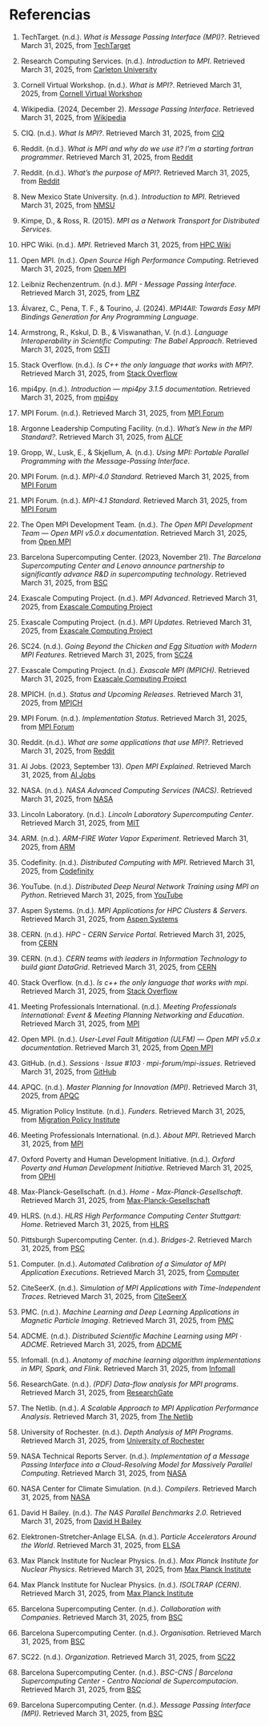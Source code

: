 # Referencias

1. TechTarget. (n.d.). *What is Message Passing Interface (MPI)?*. Retrieved March 31, 2025, from [TechTarget](https://www.techtarget.com/searchenterprisedesktop/definition/message-passing-interface-MPI)

2. Research Computing Services. (n.d.). *Introduction to MPI*. Retrieved March 31, 2025, from [Carleton University](https://carleton.ca/rcs/rcdc/introduction-to-mpi/)

3. Cornell Virtual Workshop. (n.d.). *What is MPI?*. Retrieved March 31, 2025, from [Cornell Virtual Workshop](https://cvw.cac.cornell.edu/mpi/intro/what-is-mpi)

4. Wikipedia. (2024, December 2). *Message Passing Interface*. Retrieved March 31, 2025, from [Wikipedia](https://en.wikipedia.org/wiki/Message_Passing_Interface)

5. CIQ. (n.d.). *What Is MPI?*. Retrieved March 31, 2025, from [CIQ](https://ciq.com/wiki/mpi-message-passing-interface/)

6. Reddit. (n.d.). *What is MPI and why do we use it? I’m a starting fortran programmer*. Retrieved March 31, 2025, from [Reddit](https://www.reddit.com/r/fortran/comments/1158z1s/what_is_mpi_and_why_do_we_use_it_im_a_starting/)

7. Reddit. (n.d.). *What’s the purpose of MPI?*. Retrieved March 31, 2025, from [Reddit](https://www.reddit.com/r/HPC/comments/10eat9s/whats_the_purpose_of_mpi/)

8. New Mexico State University. (n.d.). *Introduction to MPI*. Retrieved March 31, 2025, from [NMSU](https://hpc.nmsu.edu/discovery/mpi/introduction/)

9. Kimpe, D., & Ross, R. (2015). *MPI as a Network Transport for Distributed Services*.

10. HPC Wiki. (n.d.). *MPI*. Retrieved March 31, 2025, from [HPC Wiki](https://hpc-wiki.info/hpc/MPI)

11. Open MPI. (n.d.). *Open Source High Performance Computing*. Retrieved March 31, 2025, from [Open MPI](https://www.open-mpi.org/)

12. Leibniz Rechenzentrum. (n.d.). *MPI - Message Passing Interface*. Retrieved March 31, 2025, from [LRZ](https://doku.lrz.de/mpi-message-passing-interface-11481695.html)

13. Álvarez, C., Pena, T. F., & Tourino, J. (2024). *MPI4All: Towards Easy MPI Bindings Generation for Any Programming Language*.

14. Armstrong, R., Kskul, D. B., & Viswanathan, V. (n.d.). *Language Interoperability in Scientific Computing: The Babel Approach*. Retrieved March 31, 2025, from [OSTI](https://www.osti.gov/servlets/purl/7805)

15. Stack Overflow. (n.d.). *Is C++ the only language that works with MPI?*. Retrieved March 31, 2025, from [Stack Overflow](https://stackoverflow.com/questions/34301431/is-c-the-only-language-that-works-with-mpi)

16. mpi4py. (n.d.). *Introduction — mpi4py 3.1.5 documentation*. Retrieved March 31, 2025, from [mpi4py](https://mpi4py.readthedocs.io/en/stable/intro.html)

17. MPI Forum. (n.d.). Retrieved March 31, 2025, from [MPI Forum](https://www.mpi-forum.org/)

18. Argonne Leadership Computing Facility. (n.d.). *What’s New in the MPI Standard?*. Retrieved March 31, 2025, from [ALCF](https://www.alcf.anl.gov/events/what-s-new-mpi-standard)

19. Gropp, W., Lusk, E., & Skjellum, A. (n.d.). *Using MPI: Portable Parallel Programming with the Message-Passing Interface*.

20. MPI Forum. (n.d.). *MPI-4.0 Standard*. Retrieved March 31, 2025, from [MPI Forum](https://www.mpi-forum.org/docs/mpi-4.0/mpi40-report.pdf)

21. MPI Forum. (n.d.). *MPI-4.1 Standard*. Retrieved March 31, 2025, from [MPI Forum](https://www.mpi-forum.org/docs/mpi-4.1/mpi41-report/mpi41-report.htm)

22. The Open MPI Development Team. (n.d.). *The Open MPI Development Team — Open MPI v5.0.x documentation*. Retrieved March 31, 2025, from [Open MPI](https://www.open-mpi.org/about/members/)

23. Barcelona Supercomputing Center. (2023, November 21). *The Barcelona Supercomputing Center and Lenovo announce partnership to significantly advance R&D in supercomputing technology*. Retrieved March 31, 2025, from [BSC](https://www.bsc.es/news/bsc-news/the-barcelona-supercomputing-center-and-lenovo-announce-partnership-significantly-advance-rd)

24. Exascale Computing Project. (n.d.). *MPI Advanced*. Retrieved March 31, 2025, from [Exascale Computing Project](http://www.unixer.de/teaching/mpi_tutorials/ppopp13/2013-02-24-ppopp-mpi-advanced.pdf)

25. Exascale Computing Project. (n.d.). *MPI Updates*. Retrieved March 31, 2025, from [Exascale Computing Project](https://www.exascaleproject.org/highlight/mpi-updates/)

26. SC24. (n.d.). *Going Beyond the Chicken and Egg Situation with Modern MPI Features*. Retrieved March 31, 2025, from [SC24](https://sc24.conference-program.com/presentation/?id=drs105&sess=sess810)

27. Exascale Computing Project. (n.d.). *Exascale MPI (MPICH)*. Retrieved March 31, 2025, from [Exascale Computing Project](https://www.exascaleproject.org/research-project/exascale-mpi-mpich/)

28. MPICH. (n.d.). *Status and Upcoming Releases*. Retrieved March 31, 2025, from [MPICH](https://www.mpich.org/static/docs/slides/2024-sc-bof/2024-11-20-MPICH-BoF.pdf)

29. MPI Forum. (n.d.). *Implementation Status*. Retrieved March 31, 2025, from [MPI Forum](https://www.mpi-forum.org/implementation-status/)

30. Reddit. (n.d.). *What are some applications that use MPI?*. Retrieved March 31, 2025, from [Reddit](https://www.reddit.com/r/compsci/comments/2tvono/what_are_some_applications_that_use_mpi/)

31. AI Jobs. (2023, September 13). *Open MPI Explained*. Retrieved March 31, 2025, from [AI Jobs](https://aijobs.net/insights/open-mpi-explained/)

32. NASA. (n.d.). *NASA Advanced Computing Services (NACS)*. Retrieved March 31, 2025, from [NASA](https://imlive.s3.amazonaws.com/Federal+Government/ID212655564112226265576763645925039578388/NACS_RFP_J.1(a)_Attachment_1_SOW_20170411.pdf)

33. Lincoln Laboratory. (n.d.). *Lincoln Laboratory Supercomputing Center*. Retrieved March 31, 2025, from [MIT](https://www.ll.mit.edu/sites/default/files/rdgroup/doc/2022-01/LLSC%205th%20Anniversary%20Booklet_010322_0.pdf)

34. ARM. (n.d.). *ARM-FIRE Water Vapor Experiment*. Retrieved March 31, 2025, from [ARM](https://arm.gov/research/campaigns/sgp2000afwex)

35. Codefinity. (n.d.). *Distributed Computing with MPI*. Retrieved March 31, 2025, from [Codefinity](https://codefinity.com/blog/Distributed-Computing-with-MPI)

36. YouTube. (n.d.). *Distributed Deep Neural Network Training using MPI on Python*. Retrieved March 31, 2025, from [YouTube](https://www.youtube.com/watch?v=FrJM2dH57jo)

37. Aspen Systems. (n.d.). *MPI Applications for HPC Clusters & Servers*. Retrieved March 31, 2025, from [Aspen Systems](https://www.aspsys.com/mpi-applications/)

38. CERN. (n.d.). *HPC - CERN Service Portal*. Retrieved March 31, 2025, from [CERN](https://cern.service-now.com/service-portal?id=service_element&name=High-Performance-Computing)

39. CERN. (n.d.). *CERN teams with leaders in Information Technology to build giant DataGrid*. Retrieved March 31, 2025, from [CERN](https://home.cern/news/press-release/cern/cern-teams-leaders-information-technology-build-giant-data-grid)

40. Stack Overflow. (n.d.). *Is c++ the only language that works with mpi*. Retrieved March 31, 2025, from [Stack Overflow](https://stackoverflow.com/questions/34301431/is-c-the-only-language-that-works-with-mpi)

41. Meeting Professionals International. (n.d.). *Meeting Professionals International: Event & Meeting Planning Networking and Education*. Retrieved March 31, 2025, from [MPI](https://www.mpi.org/)

42. Open MPI. (n.d.). *User-Level Fault Mitigation (ULFM) — Open MPI v5.0.x documentation*. Retrieved March 31, 2025, from [Open MPI](https://docs.open-mpi.org/en/main/features/ulfm.html)

43. GitHub. (n.d.). *Sessions · Issue #103 · mpi-forum/mpi-issues*. Retrieved March 31, 2025, from [GitHub](https://github.com/mpi-forum/mpi-issues/issues/103)

44. APQC. (n.d.). *Master Planning for Innovation (MPI)*. Retrieved March 31, 2025, from [APQC](https://www.apqc.org/what-we-do/education-k-12-services/master-planning-innovation)

45. Migration Policy Institute. (n.d.). *Funders*. Retrieved March 31, 2025, from [Migration Policy Institute](https://www.migrationpolicy.org/about/funders)

46. Meeting Professionals International. (n.d.). *About MPI*. Retrieved March 31, 2025, from [MPI](https://www.mpi.org/about/who-we-are)

47. Oxford Poverty and Human Development Initiative. (n.d.). *Oxford Poverty and Human Development Initiative*. Retrieved March 31, 2025, from [OPHI](https://ophi.org.uk/)

48. Max-Planck-Gesellschaft. (n.d.). *Home - Max-Planck-Gesellschaft*. Retrieved March 31, 2025, from [Max-Planck-Gesellschaft](https://www.mpcdf.mpg.de/)

49. HLRS. (n.d.). *HLRS High Performance Computing Center Stuttgart: Home*. Retrieved March 31, 2025, from [HLRS](https://www.hlrs.de/)

50. Pittsburgh Supercomputing Center. (n.d.). *Bridges-2*. Retrieved March 31, 2025, from [PSC](https://www.psc.edu/resources/bridges-2/)

51. Computer. (n.d.). *Automated Calibration of a Simulator of MPI Application Executions*. Retrieved March 31, 2025, from [Computer](https://www.computer.org/csdl/proceedings-article/e-science/2024/10678714/20op0AAXi5q)

52. CiteSeerX. (n.d.). *Simulation of MPI Applications with Time-Independent Traces*. Retrieved March 31, 2025, from [CiteSeerX](https://citeseerx.ist.psu.edu/document?repid=rep1&type=pdf&doi=2a5eddbe1aa94fbe90339e523e4568ebf0563efd)

53. PMC. (n.d.). *Machine Learning and Deep Learning Applications in Magnetic Particle Imaging*. Retrieved March 31, 2025, from [PMC](https://pmc.ncbi.nlm.nih.gov/articles/PMC11324856/)

54. ADCME. (n.d.). *Distributed Scientific Machine Learning using MPI · ADCME*. Retrieved March 31, 2025, from [ADCME](https://kailaix.github.io/ADCME.jl/latest/mpi/)

55. Infomall. (n.d.). *Anatomy of machine learning algorithm implementations in MPI, Spark, and Flink*. Retrieved March 31, 2025, from [Infomall](https://infomall.org/publications/Anatomy_of_machine_learning_algorithm_in_mpi_spark_and_flink.pdf)

56. ResearchGate. (n.d.). *(PDF) Data-flow analysis for MPI programs*. Retrieved March 31, 2025, from [ResearchGate](https://www.researchgate.net/publication/221085145_Data-flow_analysis_for_MPI_programs)

57. The Netlib. (n.d.). *A Scalable Approach to MPI Application Performance Analysis*. Retrieved March 31, 2025, from [The Netlib](https://www.netlib.org/utk/people/JackDongarra/PAPERS/2005_A%20Scalable-Approach-to-MPI-Application-Performance-Analysis.pdf)

58. University of Rochester. (n.d.). *Depth Analysis of MPI Programs*. Retrieved March 31, 2025, from [University of Rochester](https://www.cs.rochester.edu/u/cding/amp/papers/full/Depth%20Analysis%20of%20MPI%20Programs.pdf)

59. NASA Technical Reports Server. (n.d.). *Implementation of a Message Passing Interface into a Cloud-Resolving Model for Massively Parallel Computing*. Retrieved March 31, 2025, from [NASA](https://ntrs.nasa.gov/api/citations/20040171260/downloads/20040171260.pdf)

60. NASA Center for Climate Simulation. (n.d.). *Compilers*. Retrieved March 31, 2025, from [NASA](https://www.nccs.nasa.gov/nccs-users/instructional/using-discover/compilation-software/compilers)

61. David H Bailey. (n.d.). *The NAS Parallel Benchmarks 2.0*. Retrieved March 31, 2025, from [David H Bailey](https://www.davidhbailey.com/dhbpapers/npb-2.0.pdf)

62. Elektronen-Stretcher-Anlage ELSA. (n.d.). *Particle Accelerators Around the World*. Retrieved March 31, 2025, from [ELSA](http://www-elsa.physik.uni-bonn.de/accelerator_list.html)

63. Max Planck Institute for Nuclear Physics. (n.d.). *Max Planck Institute for Nuclear Physics*. Retrieved March 31, 2025, from [Max Planck Institute](https://www.mpi-hd.mpg.de/mpi/en/)

64. Max Planck Institute for Nuclear Physics. (n.d.). *ISOLTRAP (CERN)*. Retrieved March 31, 2025, from [Max Planck Institute](https://www.mpi-hd.mpg.de/mpi/en/research/scientific-divisions-and-groups/stored-and-cooled-ions/research/isoltrap-cern)

65. Barcelona Supercomputing Center. (n.d.). *Collaboration with Companies*. Retrieved March 31, 2025, from [BSC](https://www.bsc.es/tech-transfer/collaboration-with-companies)

66. Barcelona Supercomputing Center. (n.d.). *Organisation*. Retrieved March 31, 2025, from [BSC](https://www.bsc.es/discover-bsc/organisation)

67. SC22. (n.d.). *Organization*. Retrieved March 31, 2025, from [SC22](https://sc22.supercomputing.org/organization/?inst=6872243682651131793)

68. Barcelona Supercomputing Center. (n.d.). *BSC-CNS | Barcelona Supercomputing Center - Centro Nacional de Supercomputacion*. Retrieved March 31, 2025, from [BSC](https://www.bsc.es/)

69. Barcelona Supercomputing Center. (n.d.). *Message Passing Interface (MPI)*. Retrieved March 31, 2025, from [BSC](https://www.bsc.es/research-development/research-areas/programming-models/message-passing-interface-mpi)
